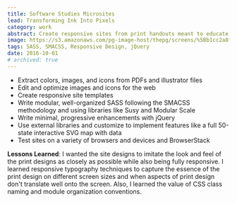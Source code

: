 ```yaml
---
title: Software Studies Microsites
lead: Transforming Ink Into Pixels
category: work
abstract: Create responsive sites from print handouts meant to educate policymakers about the value of encryption and software.
image: https://s3.amazonaws.com/pg-image-host/thepg/screens/%5Bb1cc2a8f0861d9bb47926d01103af9f4%5D_encryption2.png
tags: SASS, SMACSS, Responsive Design, jQuery
date: 2016-10-01
# archived: true
---
```


- Extract colors, images, and icons from PDFs and illustrator files
- Edit and optimize images and icons for the web
- Create responsive site templates
- Write modular, well-organized SASS following the SMACSS methodology and using libraries like Susy and Modular Scale
- Write minimal, progressive enhancements with jQuery
- Use external libraries and customize to implement features like a full 50-state interactive SVG map with data
- Test sites on a variety of browsers and devices and BrowserStack

**Lessons Learned**: I wanted the site designs to imitate the look and feel of the print designs as closely as possible while also being fully responsive. I learned responsive typography techniques to capture the essence of the print design on different screen sizes and when aspects of print design don't translate well onto the screen. Also, I learned the value of CSS class naming and module organization conventions.
